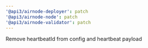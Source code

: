 ```yaml
---
'@api3/airnode-deployer': patch
'@api3/airnode-node': patch
'@api3/airnode-validator': patch
---
```


Remove heartbeatId from config and heartbeat payload
